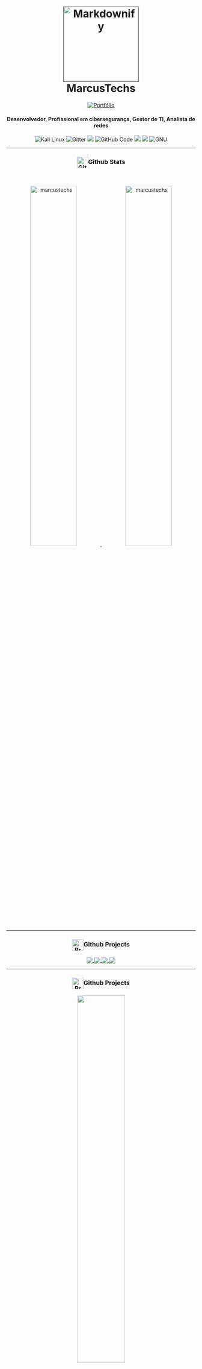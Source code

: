 <!-- Cabeçalho -->


<h1 align="center">
  <br>
  <a href=""><img src="https://github.com/MarcusTechs/MarcusTechs/assets/138902771/635d53ce-c3eb-4d64-8609-a582963a34bc" alt="Markdownify" width="200"></a>
  <br>
  MarcusTechs
  <br>
  
</h1>
<div align="center">
    <a href="https://marcustechs.github.io/portefolio/index.html">
        <img src="https://img.shields.io/badge/Portefólio-1E772C?style=for-the-badge&logo=GitHub" alt="Portfólio">
    </a>
</div>


<h4 align="center"> Desenvolvedor, Profissional em cibersegurança, Gestor de TI, Analista de redes </h4>


<!-- Fim do Cabeçalho -->



<!-- Skills -->

<p align="center">
  
  <img src="https://img.shields.io/badge/Kali%20Linux-557C94?style=for-the-badge&logo=kalilinux&logoColor=white" alt="Kali Linux">
</a>
    <img src="https://img.shields.io/badge/Linux-E34F26?style=for-the-badge&logo=linux&logoColor=black"
         alt="Gitter">
  </a>
      <img src="https://img.shields.io/badge/HTML-239120?style=for-the-badge&logo=html5&logoColor=white">
  </a>
  <img src="https://img.shields.io/badge/GitHub%20Code-181717?style=for-the-badge&logo=github&logoColor=white" alt="GitHub Code">
</a>
    <img src="https://img.shields.io/badge/PHP-777BB4?style=for-the-badge&logo=php&logoColor=white">
  </a>
<img src="https://img.shields.io/badge/Shell_Script-121011?style=for-the-badge&logo=gnu-bash&logoColor=white">
   </a>
   <img src="https://img.shields.io/badge/GNU-A42E2B?style=for-the-badge&logo=gnu&logoColor=white" alt="GNU">

</p>

<!-- Fim das Skills -->
***

<h3 align="center">
  <img src="https://github.com/7oSkaaa/7oSkaaa/blob/main/Images/Statistics.gif?raw=true" alt="Github Stats" width="30px" style="vertical-align: middle;">Github Stats
</h3>
<br/>
<p align="center">
	<a href="https://github.com/Bouaskaoun">
	<img width="49.5%" src="https://github-readme-stats.vercel.app/api?username=marcustechs&show_icons=true" alt="marcustechs">
	<img width="49.5%" src="https://github-readme-streak-stats.herokuapp.com?user=MarcusTechs&locale=pt_BR&card_width=494" alt="marcustechs">
	</a>
	<br/>
</p>
<br/>

***

<h3 align="center">
  <img src="https://github.com/MarcusTechs/MarcusTechs/assets/138902771/643c3e0d-fde9-4580-9146-a0db9b8ba17b" alt="Projetos" width="30px" style="vertical-align: middle;">Github Projects
</h3>
<p align="center">
<a href="https://github.com/marcustechs/Free-way">
 <img align="center" src="https://github-readme-stats.vercel.app/api/pin/?username=MarcusTechs&repo=Free-way&theme=tokyonight" />
  <a href="https://github.com/MarcusTechs/portefolio">
 <img align="center" src="https://github-readme-stats.vercel.app/api/pin/?username=MarcusTechs&repo=portefolio&theme=tokyonight" />
    <a href="https://github.com/MarcusTechs/Calculadora_IP">
 <img align="center" src="https://github-readme-stats.vercel.app/api/pin/?username=MarcusTechs&repo=Calculadora_IP&theme=tokyonight" />
        <a href="https://github.com/MarcusTechs/EzCard2-Traducao">
 <img align="center" src="https://github-readme-stats.vercel.app/api/pin/?username=MarcusTechs&repo=EzCard2-Traducao&theme=tokyonight" />
</a>

***
<h3 align="center">
  <img src="https://github.com/MarcusTechs/MarcusTechs/assets/138902771/4dae6452-6987-4467-8626-33456b9b186c" alt="Projetos" width="30px" style="vertical-align: middle;">Github Projects
</h3>
<div align="center">
  <a href="https://github.com/ryo-ma/github-profile-trophy" title="Go to Source">
    <img align="center" width="50%" src="https://github-profile-trophy.vercel.app/?username=MarcusTechs&row=2&column=3" />
  </a>
</div>

***
